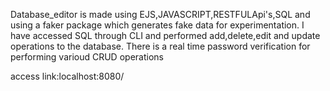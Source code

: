 Database_editor is made using EJS,JAVASCRIPT,RESTFULApi's,SQL and using a faker package which generates fake data for experimentation.
I have accessed SQL through CLI and performed add,delete,edit and update operations to the database.
There is a real time password verification for performing varioud  CRUD operations

access link:localhost:8080/


